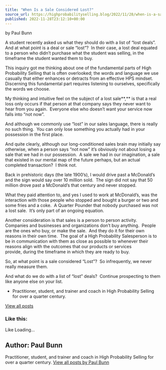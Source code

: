 ```yaml
---
title: "When Is a Sale Considered Lost?"
source_url: https://highprobabilityselling.blog/2022/11/28/when-is-a-sale-considered-lost
published: 2022-11-28T23:12:10+00:00
---
```

by Paul Bunn


A student recently asked us what they should do with a list of “lost deals”.  And at what point is a deal or sale “lost”?  In their case, a lost deal equated to a person who didn’t purchase what the student was selling, in the timeframe the student wanted them to buy.


This inquiry got me thinking about one of the fundamental parts of High Probability Selling that is often overlooked; the words and language we use casually that either enhances or detracts from an effective HPS mindset.  Discerning this fundamental part requires listening to ourselves, specifically the words we choose.


My thinking and intuitive feel on the subject of a lost sale**,** is that a real loss only occurs if that person at that company says they never want to hear from you again.  Everyone else who doesn’t want your service now falls into “not now”.


And although we commonly use “lost” in our sales language, there is really no such thing.  You can only lose something you actually had in your possession in the first place. 


And quite clearly, although our long\-conditioned sales brain may initially say otherwise, when a person says “not now” it’s obviously not about losing a sale that we had in our possession.  A sale we had in our imagination, a sale that existed in our mental map of the future perhaps, but an actual completed transaction?  I think not.


Back in prehistoric days (the late 1900’s), I would drive past a McDonald’s and the sign would say over 10 million sold.  The sign did not say that 50 million drove past a McDonald’s that century and never stopped.


What they paid attention to, and yes I used to work at McDonald’s, was the interaction with those people who stopped and bought a burger or two and some fries and a coke.  A Quarter Pounder that nobody purchased was not a lost sale.  It’s only part of an ongoing equation.


Another consideration is that sales is a person to person activity.  Companies and businesses and organizations don’t buy anything.  People are the ones who buy, or make the sale.  And they do it for their own reasons in their own time.  The goal of a High Probability Salesperson is to be in communication with them as close as possible to whenever their reasons align with the outcomes that our products or services provide, during the timeframe in which they are ready to buy.


So, at what point is a sale considered “Lost”?  So infrequently, we never really measure them.


And what do we do with a list of “lost” deals?  Continue prospecting to them like anyone else on your list.







* Practitioner, student, and trainer and coach in High Probability Selling for over a quarter century. 



[View all posts](https://highprobabilityselling.blog/author/paulbunnhps/ "View all posts")






### Like this:

Like Loading...




Author: Paul Bunn
-----------------



 Practitioner, student, and trainer and coach in High Probability Selling for over a quarter century. [View all posts by Paul Bunn](https://highprobabilityselling.blog/author/paulbunnhps/)
